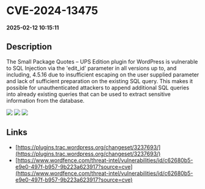 # CVE-2024-13475

**2025-02-12 10:15:11**

## Description
The Small Package Quotes – UPS Edition plugin for WordPress is vulnerable to SQL Injection via the 'edit_id' parameter in all versions up to, and including, 4.5.16 due to insufficient escaping on the user supplied parameter and lack of sufficient preparation on the existing SQL query.  This makes it possible for unauthenticated attackers to append additional SQL queries into already existing queries that can be used to extract sensitive information from the database.

![](https://img.shields.io/static/v1?label=Score&message=7.5&color=red)
![](https://img.shields.io/static/v1?label=Severity&message=HIGH&color=red)
![](https://img.shields.io/static/v1?label=CWE&message=SQL&color=green)

## Links
- [https://plugins.trac.wordpress.org/changeset/3237693/](https://plugins.trac.wordpress.org/changeset/3237693/)
- [https://www.wordfence.com/threat-intel/vulnerabilities/id/c62680b5-e9e0-497f-b957-9b223a623917?source=cve](https://www.wordfence.com/threat-intel/vulnerabilities/id/c62680b5-e9e0-497f-b957-9b223a623917?source=cve)
